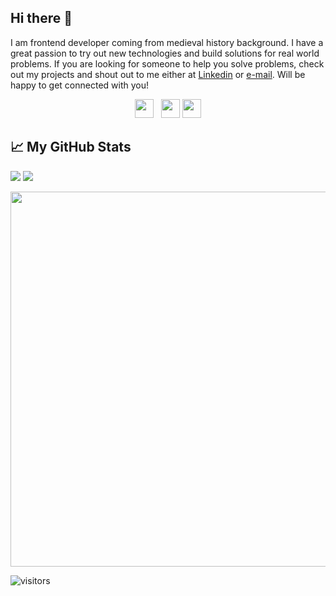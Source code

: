 ## Hi there 👋

I am frontend developer coming from medieval history background. I have a great passion to try out new technologies and build solutions for real world problems. If you are looking for someone to help you solve problems, check out my projects and shout out to me either at [Linkedin](https://www.linkedin.com/in/emin-aydin/)  or [e-mail](mailto:eminaydin93@gmx.de). Will be happy to get connected with you! 



<p align='center'>
<a href="https://www.linkedin.com/in/emin-aydin/"><img height="30" src="https://github.com/singhkshitij/singhkshitij/blob/master/linkedin.png?raw=true"></a>&nbsp;&nbsp;
<a href="mailto:singh_kshitij@yahoo.com"><img height="30" src="https://github.com/singhkshitij/singhkshitij/blob/master/mail.png?raw=true"></a>
<a href="https://eminaydin.now.sh/"><img height="30" src="https://github.com/singhkshitij/singhkshitij/blob/master/blog.png?raw=true"></a>
</p>

## &#x1f4c8; My GitHub Stats

<span>
<img  src="https://github-readme-stats.vercel.app/api?username=eminaydin&show_icons=true&count_private=true&line_height=27&text_color=c9cacc&icon_color=2bbc8a&bg_color=1d1f21&title_color=FFFFFF" />
</span>
<span>
<img  src="https://github-readme-stats.vercel.app/api/top-langs/?username=eminaydin&text_color=FFFFFF&icon_color=2bbc8a&bg_color=1d1f21&title_color=FFFFFF" />
</span>

<p align="center">
<img src="https://github.com/eminaydin/eminaydin/blob/main/donut.gif" height="600"/>
</p>


![visitors](https://visitor-badge.glitch.me/badge?page_id=eminaydin)
